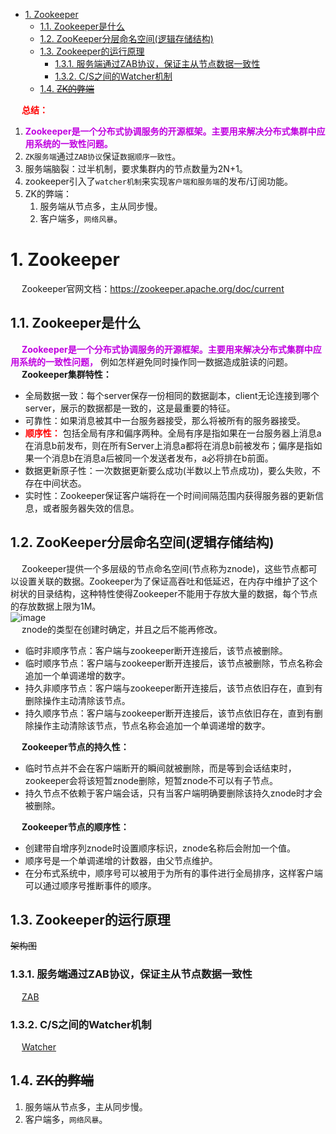 
<!-- TOC -->

- [1. Zookeeper](#1-zookeeper)
    - [1.1. Zookeeper是什么](#11-zookeeper是什么)
    - [1.2. ZooKeeper分层命名空间(逻辑存储结构)](#12-zookeeper分层命名空间逻辑存储结构)
    - [1.3. Zookeeper的运行原理](#13-zookeeper的运行原理)
        - [1.3.1. 服务端通过ZAB协议，保证主从节点数据一致性](#131-服务端通过zab协议保证主从节点数据一致性)
        - [1.3.2. C/S之间的Watcher机制](#132-cs之间的watcher机制)
    - [1.4. ~~ZK的弊端~~](#14-zk的弊端)

<!-- /TOC -->

&emsp; **<font color = "red">总结：</font>**  
1. **<font color = "clime">Zookeeper是一个分布式协调服务的开源框架。主要用来解决分布式集群中应用系统的一致性问题。</font>**  
2. `ZK服务端`通过`ZAB协议`保证`数据顺序一致性`。  
3. 服务端脑裂：过半机制，要求集群内的节点数量为2N+1。  
4. zookeeper引入了`watcher机制`来实现`客户端和服务端`的发布/订阅功能。  
5. ZK的弊端：
	1. 服务端从节点多，主从同步慢。  
	2. 客户端多，`网络风暴`。  
    
# 1. Zookeeper
&emsp; Zookeeper官网文档：https://zookeeper.apache.org/doc/current
<!--
消息广播、Zab 与 Paxos 算法的联系与区别
https://www.cnblogs.com/zz-ksw/p/12786067.html
Zookeeper数据一致性中顺序一致性和最终一致性的区别
https://blog.csdn.net/weixin_47727457/article/details/106439452

Zookeeper工作原理(详细)
https://blog.csdn.net/yanxilou/article/details/84400562

Zookeeper ZAB协议中的zxid
https://blog.csdn.net/xu505928168/article/details/105383859


Zookeeper 怎么保证分布式事务的最终一致性？ 
https://mp.weixin.qq.com/s/n0UKU7BxPT1r4OCPPKHGaA

ZooKeeper的十二连问，你顶得了嘛？ 
https://mp.weixin.qq.com/s/dp8jFlTsxTvGuhSAnct1jA
讲解 Zookeeper 的五个核心知识点 
https://mp.weixin.qq.com/s/W6QgmFTpXQ8EL-dVvLWsyg
ZooKeeper的顺序一致性[1] 
https://time.geekbang.org/column/article/239261
ZooKeeper = 文件系统 + 监听通知机制。
-->

## 1.1. Zookeeper是什么  
&emsp; **<font color = "clime">Zookeeper是一个分布式协调服务的开源框架。主要用来解决分布式集群中应用系统的一致性问题，</font>** 例如怎样避免同时操作同一数据造成脏读的问题。  
&emsp; **Zookeeper集群特性：**  

* 全局数据一致：每个server保存一份相同的数据副本，client无论连接到哪个server，展示的数据都是一致的，这是最重要的特征。  
* 可靠性：如果消息被其中一台服务器接受，那么将被所有的服务器接受。  
* **<font color = "red">顺序性：</font>** 包括全局有序和偏序两种。全局有序是指如果在一台服务器上消息a在消息b前发布，则在所有Server上消息a都将在消息b前被发布；偏序是指如果一个消息b在消息a后被同一个发送者发布，a必将排在b前面。  
* 数据更新原子性：一次数据更新要么成功(半数以上节点成功)，要么失败，不存在中间状态。  
* 实时性：Zookeeper保证客户端将在一个时间间隔范围内获得服务器的更新信息，或者服务器失效的信息。  

## 1.2. ZooKeeper分层命名空间(逻辑存储结构)  
&emsp; Zookeeper提供一个多层级的节点命名空间(节点称为znode)，这些节点都可以设置关联的数据。Zookeeper为了保证高吞吐和低延迟，在内存中维护了这个树状的目录结构，这种特性使得Zookeeper不能用于存放大量的数据，每个节点的存放数据上限为1M。  
![image](https://gitee.com/wt1814/pic-host/raw/master/images/microService/Dubbo/dubbo-1.png)  
&emsp; znode的类型在创建时确定，并且之后不能再修改。  

* 临时非顺序节点：客户端与zookeeper断开连接后，该节点被删除。  
* 临时顺序节点：客户端与zookeeper断开连接后，该节点被删除，节点名称会追加一个单调递增的数字。  
* 持久非顺序节点：客户端与zookeeper断开连接后，该节点依旧存在，直到有删除操作主动清除该节点。  
* 持久顺序节点：客户端与zookeeper断开连接后，该节点依旧存在，直到有删除操作主动清除该节点，节点名称会追加一个单调递增的数字。   

&emsp; **Zookeeper节点的持久性：**  

* 临时节点并不会在客户端断开的瞬间就被删除，而是等到会话结束时，zookeeper会将该短暂znode删除，短暂znode不可以有子节点。  
* 持久节点不依赖于客户端会话，只有当客户端明确要删除该持久znode时才会被删除。  

&emsp; **Zookeeper节点的顺序性：**  

* 创建带自增序列znode时设置顺序标识，znode名称后会附加一个值。  
* 顺序号是一个单调递增的计数器，由父节点维护。  
* 在分布式系统中，顺序号可以被用于为所有的事件进行全局排序，这样客户端可以通过顺序号推断事件的顺序。  

## 1.3. Zookeeper的运行原理  
~~架构图~~
### 1.3.1. 服务端通过ZAB协议，保证主从节点数据一致性
&emsp; [ZAB](/docs/microService/dubbo/ZAB.md)  

### 1.3.2. C/S之间的Watcher机制  
&emsp; [Watcher](/docs/microService/dubbo/Watcher.md)  


## 1.4. ~~ZK的弊端~~
1. 服务端从节点多，主从同步慢。  
2. 客户端多，`网络风暴`。  

